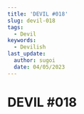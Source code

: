 ```yaml
---
title: 'DEVIL #018'
slug: devil-018
tags:
  - Devil
keywords:
  - Devilish
last_update:
  author: sugoi
  date: 04/05/2023
---
```


# DEVIL #018
